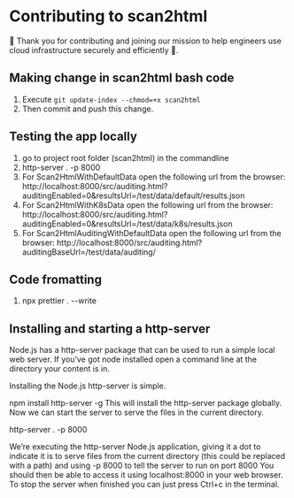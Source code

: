 # Contributing to scan2html

🙌 Thank you for contributing and joining our mission to help engineers use cloud infrastructure securely and efficiently 🚀.

## Making change in scan2html bash code
1. Execute `git update-index --chmod=+x scan2html`
2. Then commit and push this change.

## Testing the app locally
1. go to project root folder (scan2html) in the commandline
2. http-server . -p 8000
3. For Scan2HtmlWithDefaultData open the following url from the browser: http://localhost:8000/src/auditing.html?auditingEnabled=0&resultsUrl=/test/data/default/results.json
4. For Scan2HtmlWithK8sData open the following url from the browser: http://localhost:8000/src/auditing.html?auditingEnabled=0&resultsUrl=/test/data/k8s/results.json
5. For Scan2HtmlAuditingWithDefaultData open the following url from the browser: http://localhost:8000/src/auditing.html?auditingBaseUrl=/test/data/auditing/

## Code fromatting
1. npx prettier . --write

## Installing and starting a http-server
Node.js has a http-server package that can be used to run a simple local web server. If you’ve got node installed open a command line at the directory your content is in.

Installing the Node.js http-server is simple.

npm install http-server -g
This will install the http-server package globally. Now we can start the server to serve the files in the current directory.

http-server . -p 8000

We’re executing the http-server Node.js application, giving it a dot to indicate it is to serve files from the current directory (this could be replaced with a path) and using -p 8000 to tell the server to run on port 8000
You should then be able to access it using localhost:8000 in your web browser.
To stop the server when finished you can just press Ctrl+c in the terminal.